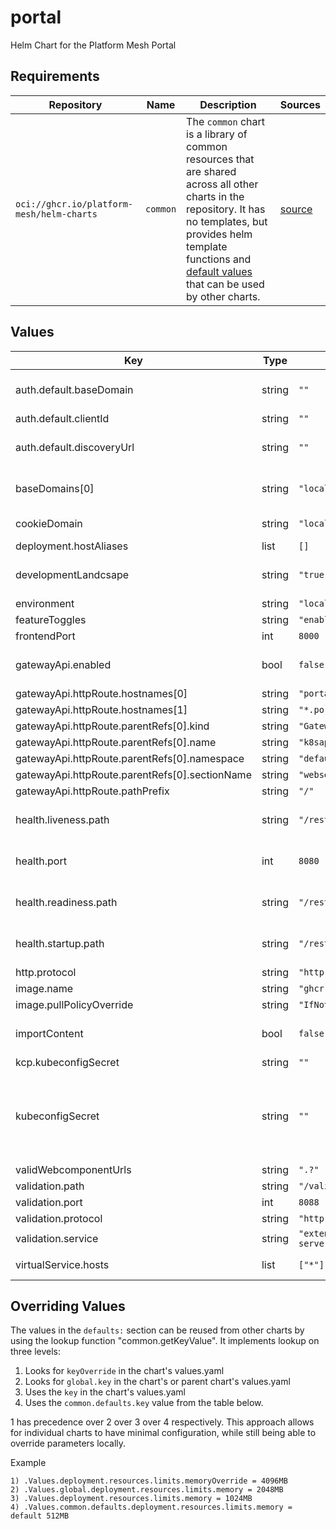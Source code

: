 # portal

Helm Chart for the Platform Mesh Portal

## Requirements

| Repository | Name | Description | Sources |
|------------|------|-------------|---------|
| `oci://ghcr.io/platform-mesh/helm-charts` | `common` | The `common` chart is a library of common resources that are shared across all other charts in the repository. It has no templates, but provides helm template functions and [default values](https://github.com/openmfp/helm-charts/blob/main/charts/common/values.yaml) that can be used by other charts. |[source](https://github.com/openmfp/helm-charts/tree/main/charts/common)|
## Values
| Key | Type | Default | Description |
|-----|------|---------|-------------|
| auth.default.baseDomain | string | `""` | baseDomain used by the portal |
| auth.default.clientId | string | `""` | client id |
| auth.default.discoveryUrl | string | `""` | discovery url used for the idp |
| baseDomains[0] | string | `"localhost"` | base domains for VirtualService |
| cookieDomain | string | `"localhost"` | cookie domain |
| deployment.hostAliases | list | `[]` |  |
| developmentLandcsape | string | `"true"` | development landscape toggle |
| environment | string | `"local"` | environment |
| featureToggles | string | `"enableSessionAutoRefresh=true"` |  |
| frontendPort | int | `8000` | frontend port |
| gatewayApi.enabled | bool | `false` | toggle to enable the Gateway API |
| gatewayApi.httpRoute.hostnames[0] | string | `"portal.dev.local"` |  |
| gatewayApi.httpRoute.hostnames[1] | string | `"*.portal.dev.local"` |  |
| gatewayApi.httpRoute.parentRefs[0].kind | string | `"Gateway"` |  |
| gatewayApi.httpRoute.parentRefs[0].name | string | `"k8sapi-gateway"` |  |
| gatewayApi.httpRoute.parentRefs[0].namespace | string | `"default"` |  |
| gatewayApi.httpRoute.parentRefs[0].sectionName | string | `"websecure"` |  |
| gatewayApi.httpRoute.pathPrefix | string | `"/"` |  |
| health.liveness.path | string | `"/rest/health"` | path used for the liveness probe |
| health.port | int | `8080` | health port to be used by probes |
| health.readiness.path | string | `"/rest/health"` | path used for the readiness probe |
| health.startup.path | string | `"/rest/health"` | path used for the startup probe |
| http.protocol | string | `"http"` | protocol |
| image.name | string | `"ghcr.io/platform-mesh/portal"` |  |
| image.pullPolicyOverride | string | `"IfNotPresent"` |  |
| importContent | bool | `false` | import content toggle |
| kcp.kubeconfigSecret | string | `""` |  |
| kubeconfigSecret | string | `""` | allows the configuration of a kubeconfig secret for external api servers |
| validWebcomponentUrls | string | `".?"` |  |
| validation.path | string | `"/validate"` |  |
| validation.port | int | `8088` |  |
| validation.protocol | string | `"http"` |  |
| validation.service | string | `"extension-manager-operator-server"` |  |
| virtualService.hosts | list | `["*"]` | virtual service hosts |

## Overriding Values

The values in the `defaults:` section can be reused from other charts by using the lookup function "common.getKeyValue". It implements lookup on three levels:

1. Looks for `keyOverride` in the chart's values.yaml
2. Looks for `global.key` in the chart's or parent chart's values.yaml
3. Uses the `key` in the chart's values.yaml
4. Uses the `common.defaults.key` value from the table below.

1 has precedence over 2 over 3 over 4 respectively. This approach allows for individual charts to have minimal configuration, while still being able to override parameters locally.

Example
```
1) .Values.deployment.resources.limits.memoryOverride = 4096MB
2) .Values.global.deployment.resources.limits.memory = 2048MB
3) .Values.deployment.resources.limits.memory = 1024MB
4) .Values.common.defaults.deployment.resources.limits.memory = default 512MB
```
